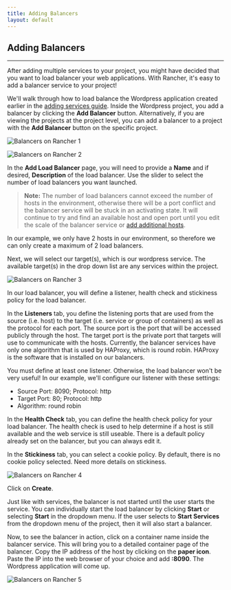 ```yaml
---
title: Adding Balancers
layout: default
---
```


## Adding Balancers
---

After adding multiple services to your project, you might have decided that you want to load balancer your web applications. With Rancher, it's easy to add a balancer service to your project! 

We'll walk through how to load balance the Wordpress application created earlier in the [adding services guide]({{site.baseurl}}/docs/services/projects/adding-services/). Inside the Wordpress project, you add a balancer by clicking the **Add Balancer** button. Alternatively, if you are viewing the projects at the project level, you can add a balancer to a project with the **Add Balancer** button on the specific project. 

![Balancers on Rancher 1]({{site.baseurl}}/img/rancher_add_balancers_1.png)

![Balancers on Rancher 2]({{site.baseurl}}/img/rancher_add_balancers_2.png)

In the **Add Load Balancer** page, you will need to provide a **Name** and if desired, **Description** of the load balancer. Use the slider to select the number of load balancers you want launched. 

> **Note:** The number of load balancers cannot exceed the number of hosts in the environment, otherwise there will be a port conflict and the balancer service will be stuck in an activating state. It will continue to try and find an available host and open port until you edit the scale of the balancer service or [add additional hosts]({{site.baseurl}}/infrastructure/hosts/). 

In our example, we only have 2 hosts in our environment, so therefore we can only create a maximum of 2 load balancers.

Next, we will select our target(s), which is our wordpress service. The available target(s) in the drop down list are any services within the project.

![Balancers on Rancher 3]({{site.baseurl}}/img/rancher_add_balancers_3.png)

In our load balancer, you will define a listener, health check and stickiness policy for the load balancer.

In the **Listeners** tab, you define the listening ports that are used from the source (i.e. host) to  the target (i.e. service or group of containers) as well as the protocol for each port. The source port is the port that will be accessed publicly through the host. The target port is the private port that targets will use to communicate with the hosts. Currently, the balancer services have only one algorithm that is used by HAProxy, which is round robin. HAProxy is the software that is installed on our balancers.

You must define at least one listener. Otherwise, the load balancer won't be very useful! In our example, we'll configure our listener with these settings:

* Source Port: 8090; Protocol: http
* Target Port: 80; Protocol: http
* Algorithm: round robin

In the **Health Check** tab, you can define the health check policy for your load balancer. The health check is used to help determine if a host is still available and the web service is still useable. There is a default policy already set on the balancer, but you can always edit it.

In the **Stickiness** tab, you can select a cookie policy. By default, there is no cookie policy selected. <span class="highlight">Need more details on stickiness</span>. 

![Balancers on Rancher 4]({{site.baseurl}}/img/rancher_add_balancers_4.png)

Click on **Create**. 

Just like with services, the balancer is not started until the user starts the service. You can individually start the load balancer by clicking **Start** or selecting **Start** in the dropdown menu. If the user selects to **Start Services** from the dropdown menu of the project, then it will also start a balancer.

Now, to see the balancer in action, click on a container name inside the balancer service. This will bring you to a detailed container page of the balancer. Copy the IP address of the host by clicking on the **paper icon**. Paste the IP into the web browser of your choice and add **:8090**. The Wordpress application will come up.

![Balancers on Rancher 5]({{site.baseurl}}/img/rancher_add_balancers_5.png)


